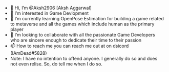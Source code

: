 - 👋 Hi, I’m @Aksh2906 [Aksh Aggarwal]
- 👀 I’m interested in Game Devlopment
- 🌱 I’m currently learning OpenPose Estimation for building a game related to metaverse and all the games which include human as the primary player
- 💞️ I’m looking to collaborate with all the passionate Game Developers who are sincere enough to dedicate their time to their passion 
- 📫 How to reach me you can reach me out at on dsicord (IAmDead#5828)
- Note: I have no intention to offend anyone. I generally do so and does not even relise. So, do tell me when I do so.
<!---
Aksh2906/Aksh2906 is a ✨ special ✨ repository because its `README.md` (this file) appears on your GitHub profile.
You can click the Preview link to take a look at your changes.
--->
